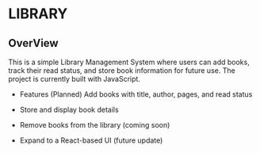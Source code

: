# LIBRARY

## OverView
This is a simple Library Management System where users can add books, track their read status, and store book information for future use. The project is currently built with JavaScript.

* Features (Planned)
Add books with title, author, pages, and read status

* Store and display book details

* Remove books from the library (coming soon)

* Expand to a React-based UI (future update)